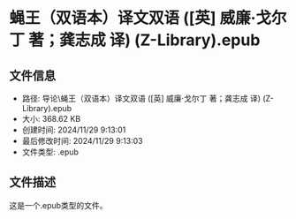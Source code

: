 ﻿# 蝇王（双语本）译文双语 ([英] 威廉·戈尔丁 著；龚志成 译) (Z-Library).epub

## 文件信息
- 路径: 导论\蝇王（双语本）译文双语 ([英] 威廉·戈尔丁 著；龚志成 译) (Z-Library).epub
- 大小: 368.62 KB
- 创建时间: 2024/11/29 9:13:01
- 最后修改时间: 2024/11/29 9:13:03
- 文件类型: .epub

## 文件描述
这是一个.epub类型的文件。

